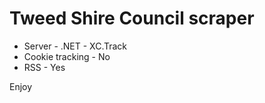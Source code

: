# Tweed Shire Council scraper

* Server - .NET - XC.Track
* Cookie tracking - No
* RSS - Yes

Enjoy

